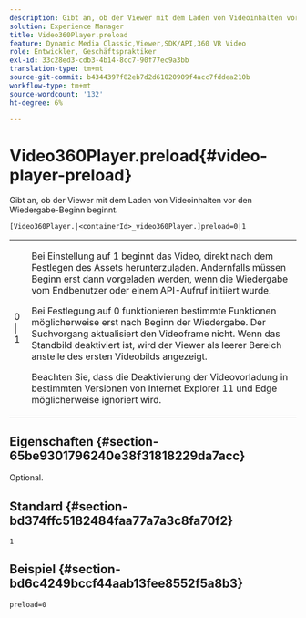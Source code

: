```yaml
---
description: Gibt an, ob der Viewer mit dem Laden von Videoinhalten vor den Wiedergabe-Beginn beginnt.
solution: Experience Manager
title: Video360Player.preload
feature: Dynamic Media Classic,Viewer,SDK/API,360 VR Video
role: Entwickler, Geschäftspraktiker
exl-id: 33c28ed3-cdb3-4b14-8cc7-90f77ec9a3bb
translation-type: tm+mt
source-git-commit: b4344397f82eb7d2d61020909f4acc7fddea210b
workflow-type: tm+mt
source-wordcount: '132'
ht-degree: 6%

---
```


# Video360Player.preload{#video-player-preload}

Gibt an, ob der Viewer mit dem Laden von Videoinhalten vor den Wiedergabe-Beginn beginnt.

`[Video360Player.|<containerId>_video360Player.]preload=0|1`

<table id="table_AE7AAFA9B4374E31B51D06511EB96401"> 
 <tbody> 
  <tr> 
   <td colname="col1"> <p> <span class="codeph"> 0 | 1 </span> </p> </td> 
   <td colname="col2"> <p> Bei Einstellung auf <span class="codeph"> 1 </span> beginnt das Video, direkt nach dem Festlegen des Assets herunterzuladen. Andernfalls müssen Beginn erst dann vorgeladen werden, wenn die Wiedergabe vom Endbenutzer oder einem API-Aufruf initiiert wurde. </p> <p>Bei Festlegung auf <span class="codeph"> 0 </span> funktionieren bestimmte Funktionen möglicherweise erst nach Beginn der Wiedergabe. Der Suchvorgang aktualisiert den Videoframe nicht. Wenn das Standbild deaktiviert ist, wird der Viewer als leerer Bereich anstelle des ersten Videobilds angezeigt. </p> <p>Beachten Sie, dass die Deaktivierung der Videovorladung in bestimmten Versionen von Internet Explorer 11 und Edge möglicherweise ignoriert wird. </p> </td> 
  </tr> 
 </tbody> 
</table>

## Eigenschaften {#section-65be9301796240e38f31818229da7acc}

Optional.

## Standard {#section-bd374ffc5182484faa77a7a3c8fa70f2}

`1`

## Beispiel {#section-bd6c4249bccf44aab13fee8552f5a8b3}

`preload=0`
